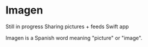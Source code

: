 # Imagen
Still in progress Sharing pictures + feeds Swift app

Imagen is a Spanish word meaning "picture" or "image".
